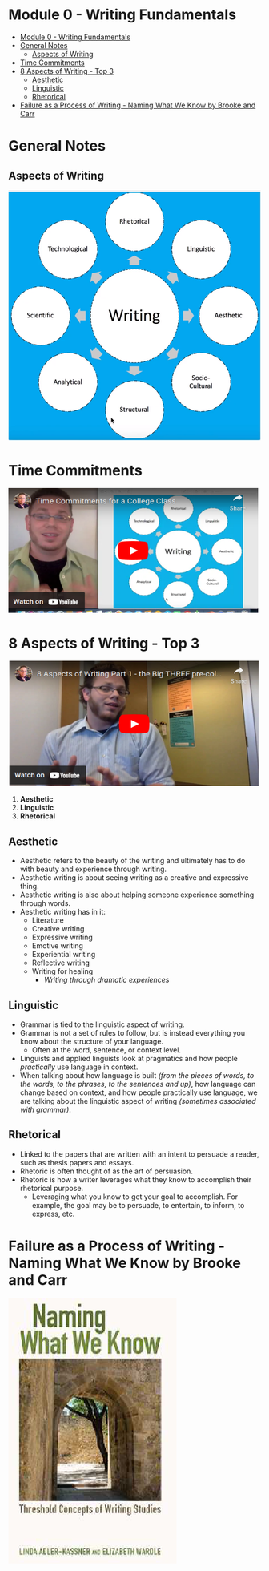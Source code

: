 # Module 0 - Writing Fundamentals

<!-- TOC -->
* [Module 0 - Writing Fundamentals](#module-0---writing-fundamentals)
* [General Notes](#general-notes)
  * [Aspects of Writing](#aspects-of-writing)
* [Time Commitments](#time-commitments)
* [8 Aspects of Writing - Top 3](#8-aspects-of-writing---top-3)
  * [Aesthetic](#aesthetic)
  * [Linguistic](#linguistic)
  * [Rhetorical](#rhetorical)
* [Failure as a Process of Writing - Naming What We Know by Brooke and Carr](#failure-as-a-process-of-writing---naming-what-we-know-by-brooke-and-carr)
<!-- TOC -->

# General Notes

## Aspects of Writing

![](assets/aspects_of_writing_001.png)

# Time Commitments

<a href="https://www.youtube.com/watch?v=PZvEj49DugY"><img alt="Time commitments video" height="250" src="assets/video_time_commitment.png" width="500"/></a>

# 8 Aspects of Writing - Top 3

<a href="https://www.youtube.com/watch?v=WlWaCoKJuNw"><img alt="8 aspects of writing video" height="250" src="assets/video_aspects_of_writing_001.png" width="500"/></a>

1. **Aesthetic**
2. **Linguistic**
3. **Rhetorical**

## Aesthetic

- Aesthetic refers to the beauty of the writing and ultimately has to do with
  beauty and experience through writing.
- Aesthetic writing is about seeing writing as a creative and expressive thing.
- Aesthetic writing is also about helping someone experience something through
  words.
- Aesthetic writing has in it:
    - Literature
    - Creative writing
    - Expressive writing
    - Emotive writing
    - Experiential writing
    - Reflective writing
    - Writing for healing
        - _Writing through dramatic experiences_

## Linguistic

- Grammar is tied to the linguistic aspect of writing.
- Grammar is not a set of rules to follow, but is instead everything you know
  about the structure of your language.
    - Often at the word, sentence, or context level.
- Linguists and applied linguists look at pragmatics and how people
  _practically_ use language in context.
- When talking about how language is built _(from the pieces of words, to the
  words, to the phrases, to the sentences and up)_, how language can change
  based on context, and how people practically use language, we are talking
  about the linguistic aspect of writing _(sometimes associated with grammar)_.

## Rhetorical

- Linked to the papers that are written with an intent to persuade a reader,
  such as thesis papers and essays.
- Rhetoric is often thought of as the art of persuasion.
- Rhetoric is how a writer leverages what they know to accomplish their
  rhetorical purpose.
    - Leveraging what you know to get your goal to accomplish. For example, the
      goal may be to persuade, to entertain, to inform, to express, etc.

# Failure as a Process of Writing - Naming What We Know by Brooke and Carr

[![](assets/naming_what_we_know.png
)](assets/7-brooke_and_carr_(2014)_failure_as_process_of_writing_nwwk-1.pdf)